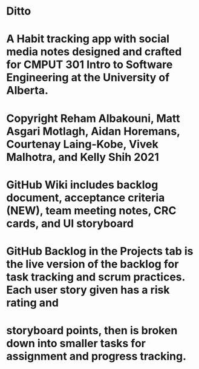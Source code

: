 # Ditto
#
# A Habit tracking app with social media notes designed and crafted for CMPUT 301 Intro to Software Engineering at the University of Alberta. 
# Copyright Reham Albakouni, Matt Asgari Motlagh, Aidan Horemans, Courtenay Laing-Kobe, Vivek Malhotra, and Kelly Shih 2021
#
# GitHub Wiki includes backlog document, acceptance criteria (NEW), team meeting notes, CRC cards, and UI storyboard
#
# GitHub Backlog in the Projects tab is the live version of the backlog for task tracking and scrum practices. Each user story given has a risk rating and 
# storyboard points, then is broken down into smaller tasks for assignment and progress tracking.
